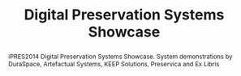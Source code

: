 ---
abstract: iPRES2014 Digital Preservation Systems Showcase. System demonstrations by
  DuraSpace, Artefactual Systems, KEEP Solutions, Preservica and Ex Libris
creators:
- Ex Libris
- Artefactual Systems
- King, Ross
- DuraSpace
- KEEP Solutions
- Preservica
date: null
document_url: https://services.phaidra.univie.ac.at/api/object/o:378141/download
grand_parent: iPRES
institutions: []
keywords:
- digital preservation systems showcase
landing_page_url: https://phaidra.univie.ac.at/o:378141
language: eng
layout: publication
license: CC BY-NC-SA 3.0 AT
notes_url: null
parent: iPRES 2014
presentation_url: null
publication_type: workshops and tutorials
size: 131686
source_name: iPRES
title: Digital Preservation Systems Showcase
year: 2014
---